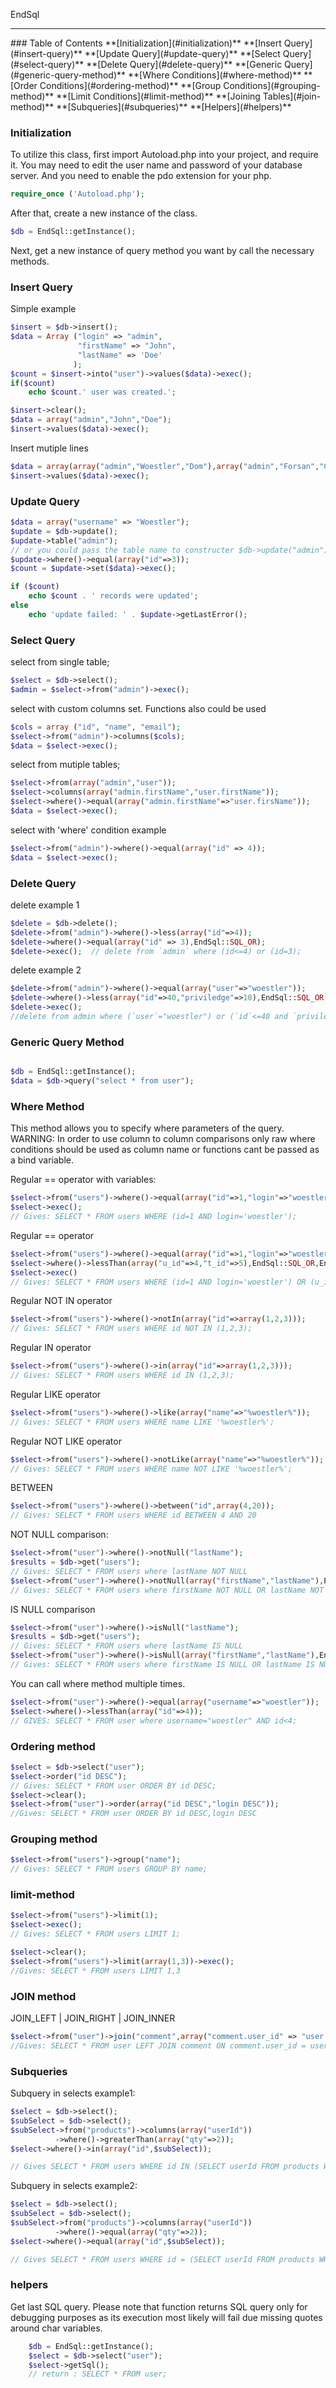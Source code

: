 EndSql
<hr>
### Table of Contents
**[Initialization](#initialization)**  
**[Insert Query](#insert-query)**  
**[Update Query](#update-query)**  
**[Select Query](#select-query)**  
**[Delete Query](#delete-query)**  
**[Generic Query](#generic-query-method)**  
**[Where Conditions](#where-method)**  
**[Order Conditions](#ordering-method)**  
**[Group Conditions](#grouping-method)** 
**[Limit Conditions](#limit-method)**  
**[Joining Tables](#join-method)**  
**[Subqueries](#subqueries)**  
**[Helpers](#helpers)**  

### Initialization
To utilize this class, first import Autoload.php into your project, and require it. 
You may need to edit the user name and password of your database server.
And you need to enable the pdo extension for your php. 

```php
require_once ('Autoload.php');
```

After that, create a new instance of the class.

```php
$db = EndSql::getInstance();
```
Next, get a new instance of query method you want by call the necessary methods. 

### Insert Query
Simple example
```php
$insert = $db->insert();
$data = Array ("login" => "admin",
               "firstName" => "John",
               "lastName" => 'Doe'
              );
$count = $insert->into("user")->values($data)->exec();
if($count)
    echo $count.' user was created.';

$insert->clear();
$data = array("admin","John","Doe");
$insert->values($data)->exec();
```

Insert mutiple lines
```php
$data = array(array("admin","Woestler","Dom"),array("admin","Forsan","Co"));
$insert->values($data)->exec();
```

### Update Query
```php
$data = array("username" => "Woestler");
$update = $db->update();
$update->table("admin"); 
// or you could pass the table name to constructer $db->update("admin");
$update->where()->equal(array("id"=>3));
$count = $update->set($data)->exec();

if ($count)
    echo $count . ' records were updated';
else
    echo 'update failed: ' . $update->getLastError();
```

### Select Query
select from single table;
```php
$select = $db->select();
$admin = $select->from("admin")->exec();
```
select with custom columns set. Functions also could be used

```php
$cols = array ("id", "name", "email");
$select->from("admin")->columns($cols);
$data = $select->exec();
```

select from mutiple tables;
```php
$select->from(array("admin","user"));
$select->columns(array("admin.firstName","user.firstName"));
$select->where()->equal(array("admin.firstName"=>"user.firsName"));
$data = $select->exec(); 
```

select with 'where' condition example
```php
$select->from("admin")->where()->equal(array("id" => 4));
$data = $select->exec();
```

### Delete Query
delete example 1
```php
$delete = $db->delete();
$delete->from("admin")->where()->less(array("id"=>4));
$delete->where()->equal(array("id" => 3),EndSql::SQL_OR);
$delete->exec();  // delete from `admin` where (id<=4) or (id=3);

```
delete example 2
```php
$delete->from("admin")->where()->equal(array("user"=>"woestler"));
$delete->where()->less(array("id"=>40,"priviledge"=>10),EndSql::SQL_OR,EndSql::SQL_AND);
$delete->exec(); 
//delete from admin where (`user`="woestler") or (`id`<=40 and `priviledge`<=10)
``` 

### Generic Query Method


```php

$db = EndSql::getInstance();
$data = $db->query("select * from user");

```


### Where Method
This method allows you to specify where parameters of the query.
WARNING: In order to use column to column comparisons only raw where conditions should be used as column name or functions cant be passed as a bind variable.

Regular == operator with variables:
```php
$select->from("users")->where()->equal(array("id"=>1,"login"=>"woestler"));
$select->exec();
// Gives: SELECT * FROM users WHERE (id=1 AND login='woestler');
```

Regular == operator
```php
$select->from("users")->where()->equal(array("id"=>1,"login"=>"woestler"));
$select->where()->lessThan(array("u_id"=>4,"t_id"=>5),EndSql::SQL_OR,EndSql::SQL_AND);
$select->exec()
// Gives: SELECT * FROM users WHERE (id=1 AND login='woestler') OR (u_id<4 AND t_id<5);
```
Regular NOT IN operator

```php
$select->from("users")->where()->notIn(array("id"=>array(1,2,3)));
// Gives: SELECT * FROM users WHERE id NOT IN (1,2,3);
```

Regular IN operator

```php
$select->from("users")->where()->in(array("id"=>array(1,2,3)));
// Gives: SELECT * FROM users WHERE id IN (1,2,3);
```

Regular LIKE operator
```php
$select->from("users")->where()->like(array("name"=>"%woestler%"));
// Gives: SELECT * FROM users WHERE name LIKE '%woestler%';
```
Regular NOT LIKE operator
```php
$select->from("users")->where()->notLike(array("name"=>"%woestler%"));
// Gives: SELECT * FROM users WHERE name NOT LIKE '%woestler%';
```

BETWEEN
```php
$select->from("users")->where()->between("id",array(4,20));
// Gives: SELECT * FROM users WHERE id BETWEEN 4 AND 20
```


NOT NULL comparison:
```php
$select->from("user")->where()->notNull("lastName");
$results = $db->get("users");
// Gives: SELECT * FROM users where lastName NOT NULL
$select->from("user")->where()->notNull(array("firstName","lastName"),EndSql::SQL_OR);
// Gives: SELECT * FROM users where firstName NOT NULL OR lastName NOT NULL
```

IS NULL comparison
```php
$select->from("user")->where()->isNull("lastName");
$results = $db->get("users");
// Gives: SELECT * FROM users where lastName IS NULL
$select->from("user")->where()->isNull(array("firstName","lastName"),EndSql::SQL_OR);
// Gives: SELECT * FROM users where firstName IS NULL OR lastName IS NULL
```


You can  call where method multiple times.

```php
$select->from("user")->where()->equal(array("username"=>"woestler"));
$select->where()->lessThan(array("id"=>4));
// GIVES: SELECT * FROM user where username="woestler" AND id<4;

```

### Ordering method
```php
$select = $db->select("user");
$select->order("id DESC");
// Gives: SELECT * FROM user ORDER BY id DESC;
$select->clear();
$select->from("user")->order(array("id DESC","login DESC"));
//Gives: SELECT * FROM user ORDER BY id DESC,login DESC
```

### Grouping method
```php
$select->from("users")->group("name");
// Gives: SELECT * FROM users GROUP BY name;
```

### limit-method
```php
$select->from("users")->limit(1);
$select->exec();
// Gives: SELECT * FROM users LIMIT 1;

$select->clear();
$select->from("users")->limit(array(1,3))->exec();
//Gives: SELECT * FROM users LIMIT 1,3
```


### JOIN method

JOIN_LEFT | JOIN_RIGHT | JOIN_INNER

```php
$select->from("user")->join("comment",array("comment.user_id" => "user.user_id"),EndSql::JOIN_LEFT);
//Gives: SELECT * FROM user LEFT JOIN comment ON comment.user_id = user.user_id;

```


### Subqueries
Subquery in selects example1:
```php
$select = $db->select();
$subSelect = $db->select();
$subSelect->from("products")->columns(array("userId"))
          ->where()->greaterThan(array("qty"=>2));
$select->where()->in(array("id",$subSelect));

// Gives SELECT * FROM users WHERE id IN (SELECT userId FROM products WHERE qty > 2)
```

Subquery in selects example2:
```php
$select = $db->select();
$subSelect = $db->select();
$subSelect->from("products")->columns(array("userId"))
          ->where()->equal(array("qty"=>2));
$select->where()->equal(array("id",$subSelect));

// Gives SELECT * FROM users WHERE id = (SELECT userId FROM products WHERE qty = 2)
```



### helpers

Get last SQL query.
Please note that function returns SQL query only for debugging purposes as its execution most likely will fail due missing quotes around char variables.
```php
    $db = EndSql::getInstance();
    $select = $db->select("user");
    $select->getSql();
    // return : SELECT * FROM user;
```
